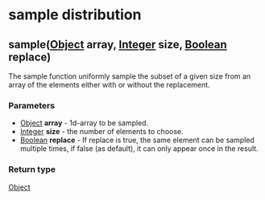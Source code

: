 sample distribution
===================
sample([Object](../types/Object.md) **array**, [Integer](../types/Integer.md) **size**, [Boolean](../types/Boolean.md) **replace**)
-----------------------------------------------------------------------------------------------------------------------------------

The sample function uniformly sample the subset of a given size from an array of the elements either with or without the replacement.

### Parameters

- [Object](../types/Object.md) **array** - 1d-array to be sampled.
- [Integer](../types/Integer.md) **size** - the number of elements to choose.
- [Boolean](../types/Boolean.md) **replace** - If replace is true, the same element can be sampled multiple times, if false (as default), it can only appear once in the result.

### Return type

[Object](../types/Object.md)



